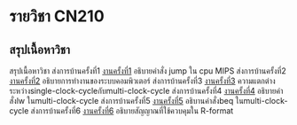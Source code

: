 # รายวิชา CN210

## สรุปเนื้อหาวิชา
สรุปเนื้อหาวิชา
ส่งการบ้านครั้งที่1
[งานครั้งที่1](https://www.youtube.com/watch?v=wY9R6XCizwM&t=1s)
อธิบายคำสั่ง jump ใน cpu MIPS
ส่งการบ้านครั้งที่2
[งานครั้งที่2](https://www.youtube.com/watch?v=8CIgbwNDo-g&t=8s)
อธิบายการทำงานของระบบคอมพิวเตอร์
ส่งการบ้านครั้งที่3
[งานครั้งที่3](https://www.youtube.com/watch?v=0poRS1BtJsE)
ความแตกต่างระหว่างsingle-clock-cycleกับmulti-clock-cycle
ส่งการบ้านครั้งที่4
[งานครั้งที่4](https://www.youtube.com/watch?v=yYKce5W6ZwY)
อธิบายคำสั่งlw ในmulti-clock-cycle
ส่งการบ้านครั้งที่5
[งานครั้งที่5](https://www.youtube.com/watch?v=s8lwbWAGc94)
อธิบานคำสั่งbeq ในmulti-clock-cycle
ส่งการบ้านครั้งที่6
[งานครั้งที่6](https://www.youtube.com/watch?v=rXHOVZxnRus&t=13s)
อธิบายสัญญาณที่ใช้ควบคุมใน R-format
